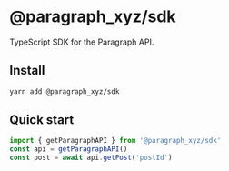 # @paragraph_xyz/sdk

TypeScript SDK for the Paragraph API.

## Install
```bash
yarn add @paragraph_xyz/sdk
```

## Quick start


```typescript
import { getParagraphAPI } from '@paragraph_xyz/sdk'
const api = getParagraphAPI()
const post = await api.getPost('postId')
```
